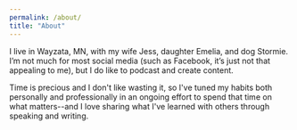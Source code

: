 ```yaml
---
permalink: /about/
title: "About"
---
```


I live in Wayzata, MN, with my wife Jess, daughter Emelia, and dog Stormie. I’m not much for most social media (such as Facebook, it’s just not that appealing to me), but I do like to podcast and create content.

Time is precious and I don't like wasting it, so I've tuned my habits both personally and professionally in an ongoing effort to spend that time on what matters--and I love sharing what I've learned with others through speaking and writing.​

